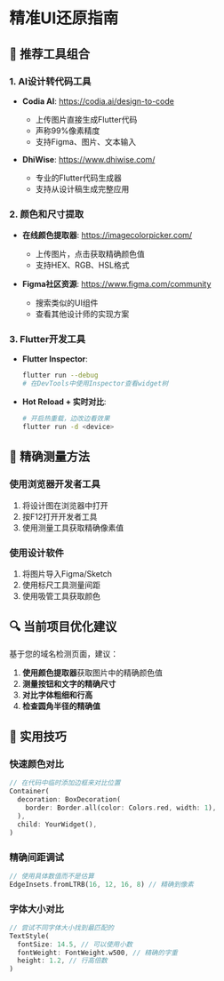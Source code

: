 # 精准UI还原指南

## 🎯 推荐工具组合

### 1. AI设计转代码工具
- **Codia AI**: https://codia.ai/design-to-code
  - 上传图片直接生成Flutter代码
  - 声称99%像素精度
  - 支持Figma、图片、文本输入

- **DhiWise**: https://www.dhiwise.com/
  - 专业的Flutter代码生成器
  - 支持从设计稿生成完整应用

### 2. 颜色和尺寸提取
- **在线颜色提取器**: https://imagecolorpicker.com/
  - 上传图片，点击获取精确颜色值
  - 支持HEX、RGB、HSL格式

- **Figma社区资源**: https://www.figma.com/community
  - 搜索类似的UI组件
  - 查看其他设计师的实现方案

### 3. Flutter开发工具
- **Flutter Inspector**: 
  ```bash
  flutter run --debug
  # 在DevTools中使用Inspector查看widget树
  ```

- **Hot Reload + 实时对比**:
  ```bash
  # 开启热重载，边改边看效果
  flutter run -d <device>
  ```

## 📐 精确测量方法

### 使用浏览器开发者工具
1. 将设计图在浏览器中打开
2. 按F12打开开发者工具
3. 使用测量工具获取精确像素值

### 使用设计软件
1. 将图片导入Figma/Sketch
2. 使用标尺工具测量间距
3. 使用吸管工具获取颜色

## 🔍 当前项目优化建议

基于您的域名检测页面，建议：

1. **使用颜色提取器**获取图片中的精确颜色值
2. **测量按钮和文字的精确尺寸**
3. **对比字体粗细和行高**
4. **检查圆角半径的精确值**

## 📱 实用技巧

### 快速颜色对比
```dart
// 在代码中临时添加边框来对比位置
Container(
  decoration: BoxDecoration(
    border: Border.all(color: Colors.red, width: 1),
  ),
  child: YourWidget(),
)
```

### 精确间距调试
```dart
// 使用具体数值而不是估算
EdgeInsets.fromLTRB(16, 12, 16, 8) // 精确到像素
```

### 字体大小对比
```dart
// 尝试不同字体大小找到最匹配的
TextStyle(
  fontSize: 14.5, // 可以使用小数
  fontWeight: FontWeight.w500, // 精确的字重
  height: 1.2, // 行高倍数
)
```
